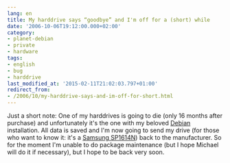 ```yaml
---
lang: en
title: My harddrive says “goodbye” and I'm off for a (short) while
date: '2006-10-06T19:12:00.000+02:00'
category:
- planet-debian
- private
- hardware
tags:
- english
- bug
- harddrive
last_modified_at: '2015-02-11T21:02:03.797+01:00'
redirect_from:
- /2006/10/my-harddrive-says-and-im-off-for-short.html
---
```


Just a short note: One of my harddrives is going to die (only 16 months after
purchase) and unfortunately it's the one with my beloved [Debian] installation.
All data is saved and I'm now going to send my drive (for those who want to
know it: it's a [Samsung SP1614N]) back to the manufacturer. So for the moment
I'm unable to do package maintenance (but I hope Michael will do it if
necessary), but I hope to be back very soon.

[Debian]: http://www.debian.org/
[Samsung SP1614N]: http://web.archive.org/web/20070214064227/http://www.samsung.com/Products/HardDiskDrive/SpinPointPSeries/HardDiskDrive_SpinPointPSeries_SP1614N.asp

<!-- vim: set tw=79 ts=2 sw=2 ai si et: -->
